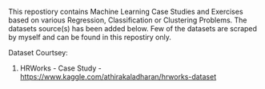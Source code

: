 This repostiory contains Machine Learning Case Studies and Exercises based on various Regression, Classification or Clustering Problems. The datasets source(s) has been added below. 
Few of the datasets are scraped by myself and can be found in this repostiry only.

Dataset Courtsey:

1.  HRWorks - Case Study - https://www.kaggle.com/athirakaladharan/hrworks-dataset
